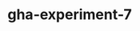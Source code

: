 # gha-experiment-7
   


































 





  



  





















    







  

  






